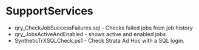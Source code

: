 # SupportServices

* qry_CheckJobSuccessFailures.sql - Checks failed jobs from job history
* qry_JobsActiveAndEnabled - shows active and enabled jobs
* SyntheticTrXSQLCheck.ps1 - Check Strata Ad Hoc with a SQL login.

